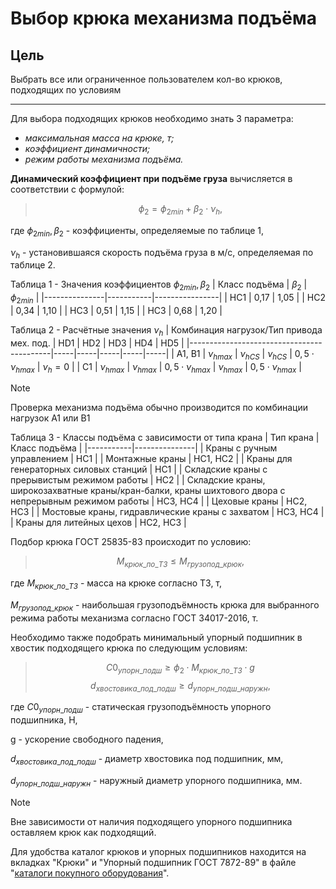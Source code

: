 ﻿
# Выбор крюка механизма подъёма

## Цель
Выбрать все или ограниченное пользователем кол-во крюков, подходящих по условиям
___

Для выбора подходящих крюков необходимо знать 3 параметра:
* *максимальная масса на крюке, т;*
* *коэффициент динамичности;*
* *режим работы механизма подъёма.*

**Динамический коэффициент при подъёме груза** вычисляется в соответствии с формулой:
> $$\phi_2 = \phi_{2min} + \beta_2 \cdot \nu_h, $$

где $\phi_{2min}, \beta_2$ - коэффициенты, определяемые по таблице 1,

$\nu_h$ - установившаяся скорость подъёма груза в м/с, определяемая по таблице 2.

Таблица 1 - Значения коэффициентов $\phi_{2min},\beta_2$
| Класс подъёма | $\beta_2$ |  $\phi_{2min}$ |
|---------------|-----------|----------------|
| HC1 | 0,17 | 1,05 |
| HC2 | 0,34 | 1,10 |
| HC3 | 0,51 | 1,15 |
| HC3 | 0,68 | 1,20 |

Таблица 2 - Расчётные значения $\nu_h$
| Комбинация нагрузок/Тип привода мех. под. | HD1 | HD2 | HD3 | HD4 | HD5 |
|-------------------------------------------|-----|-----|-----|-----|-----|
| A1, B1 | $\nu_{hmax}$ | $\nu_{hCS}$ | $\nu_{hCS}$ | $0,5 \cdot \nu_{hmax}$ | $\nu_h = 0$ |
| C1 | $\nu_{hmax}$ | $\nu_{hmax}$ | $0,5 \cdot \nu_{hmax}$ | $\nu_{hmax}$ | $0,5 \cdot \nu_{hmax}$ |

> [!NOTE]
> Проверка механизма подъёма обычно производится по комбинации нагрузок A1 или B1

Таблица 3 - Классы подъёма с зависимости от типа крана
| Тип крана | Класс подъёма |
|-----------|---------------|
| Краны с ручным управлением | HC1 |
| Монтажные краны | HC1, HC2 |
| Краны для генераторных силовых станций | HC1 |
| Складские краны с прерывистым режимом работы | HC2 |
| Складские краны, широкозахватные краны/кран-балки, краны шихтового двора с непрерывным режимом работы | HC3, HC4 |
| Цеховые краны | HC2, HC3 |
| Мостовые краны, гидравлические краны с захватом | HC3, HC4 |
| Краны для литейных цехов | HC2, HC3 |

Подбор крюка ГОСТ 25835-83 происходит по условию:
> $$ M_{крюк\_по\_ТЗ} \leq M_{грузопод\_крюк}, $$

где $M_{крюк\_по\_ТЗ}$ - масса на крюке согласно ТЗ, т,

$M_{грузопод\_крюк}$ - наибольшая грузоподъёмность крюка для выбранного режима работы механизма согласно ГОСТ 34017-2016, т.

Необходимо также подобрать минимальный упорный подшипник в хвостик подходящего крюка по следующим условиям:
> $$ С0_{упорн\_подш} \geq \phi_2 \cdot M_{крюк\_по\_ТЗ} \cdot g$$
> $$ d_{хвостовика\_под\_подш} \geq d_{упорн\_подш\_наружн} , $$

где $С0_{упорн\_подш}$ - статическая грузоподъёмность упорного подшипника, Н,

g - ускорение свободного падения,

$d_{хвостовика\_под\_подш}$ - диаметр хвостовика под подшипник, мм,

$d_{упорн\_подш\_наружн}$ - наружный диаметр упорного подшипника, мм.

> [!NOTE]
> Вне зависимости от наличия подходящего упорного подшипника оставляем крюк как подходящий.

Для удобства каталог крюков и упорных подшипников находится на вкладках "Крюки" и "Упорный подшипник ГОСТ 7872-89" в файле "[каталоги покупного оборудования](/Docs-Initial-data-and-choose-hook/docs/catalogsPurchasedEquipment.xlsx)".
